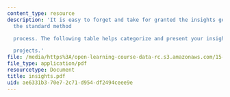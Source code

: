 ```yaml
---
content_type: resource
description: 'It is easy to forget and take for granted the insights generated in
  the standard method

  process. The following table helps categorize and present your insights from your

  projects.'
file: /media/https%3A/open-learning-course-data-rc.s3.amazonaws.com/15-875-applications-of-system-dynamics-spring-2004/ae6331b370e72c71d954df2494ceee9e_insights.pdf
file_type: application/pdf
resourcetype: Document
title: insights.pdf
uid: ae6331b3-70e7-2c71-d954-df2494ceee9e
---
```

